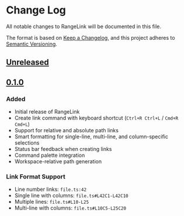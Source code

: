 # Change Log

All notable changes to RangeLink will be documented in this file.

The format is based on [Keep a Changelog](https://keepachangelog.com/en/1.0.0/),
and this project adheres to [Semantic Versioning](https://semver.org/spec/v2.0.0.html).

## [Unreleased]

## [0.1.0]

### Added

- Initial release of RangeLink
- Create link command with keyboard shortcut (`Ctrl+R Ctrl+L` / `Cmd+R Cmd+L`)
- Support for relative and absolute path links
- Smart formatting for single-line, multi-line, and column-specific selections
- Status bar feedback when creating links
- Command palette integration
- Workspace-relative path generation

### Link Format Support

- Line number links: `file.ts:42`
- Single line with columns: `file.ts#L42C1-L42C10`
- Multiple lines: `file.ts#L10-L25`
- Multi-line with columns: `file.ts#L10C5-L25C20`

[Unreleased]: https://github.com/couimet/rangelink/compare/v0.1.0...HEAD
[0.1.0]: https://github.com/couimet/rangelink/releases/tag/v0.1.0
